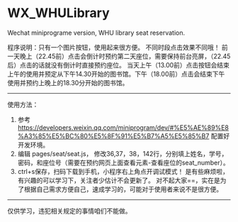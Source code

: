 # WX_WHULibrary
Wechat miniprograme version, WHU library seat reservation.

程序说明：只有一个图片按钮，使用起来很方便。
不同时段点击效果不同哦！
前一天晚上（22.45前）点击会倒计时预约第二天座位，需要保持前台亮屏，（22.45后）点击的话就没有倒计时直接预约座位。
当天上午（13.00前）点击按钮会结束上午的使用并预定从下午14.30开始的图书馆。下午（18.00前）点击会结束下午使用并预约上晚上的18.30分开始的图书馆。

-------------------------------------------------------------------------------------------------------------------------------------------

使用方法：
1. 参考 https://developers.weixin.qq.com/miniprogram/dev/#%E5%AE%89%E8%A3%85%E5%BC%80%E5%8F%91%E5%B7%A5%E5%85%B7 配置好开发环境。
2. 编辑 pages/seat/seat.js， 修改36,37，38，142行，分别填上姓名，学号，密码，和座位号（需要在预约网页上面查看元素-查看座位的seat_number）。
3. ctrl+s保存，扫码下载到手机，小程序右上角点开调试模式！
是有些麻烦啦，有兴趣的可以学习下，关注者少估计不会更新了。
对不起大家==，实在是为了根据自己需求方便自己，速成学习的，可能对于使用者来说不是很方便。

-------------------------------------------------------------------------------------------------------------------------------------------

仅供学习，违犯相关规定的事情咱们不能做。


